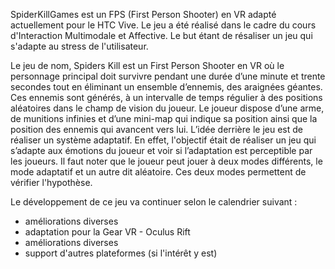 SpiderKillGames est un FPS (First Person Shooter) en VR adapté actuellement pour le HTC Vive.
Le jeu a été réalisé dans le cadre du cours d'Interaction Multimodale et Affective.
Le but étant de résaliser un jeu qui s'adapte au stress de l'utilisateur.

Le jeu de nom, Spiders Kill est un First Person Shooter en VR où le personnage principal doit survivre pendant une durée d’une minute et trente secondes tout en éliminant un ensemble d’ennemis, des araignées géantes. Ces ennemis sont générés, à un intervalle de temps régulier à des positions aléatoires dans le champ de vision du joueur. Le joueur dispose d’une arme, de munitions infinies et d’une mini-map qui indique sa position ainsi que la position des ennemis qui avancent vers lui.
L’idée derrière le jeu est de réaliser un système adaptatif.
En effet, l'objectif était de réaliser un jeu qui s’adapte aux émotions du joueur et voir si l’adaptation est perceptible par les joueurs. 
Il faut noter que le joueur peut jouer à deux modes différents, le mode adaptatif et un autre dit aléatoire. Ces deux modes permettent de vérifier l'hypothèse. 


Le développement de ce jeu va continuer selon le calendrier suivant :
- améliorations diverses
- adaptation pour la Gear VR - Oculus Rift
- améliorations diverses
- support d'autres plateformes (si l'intérêt y est)
